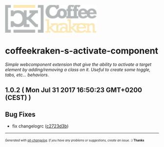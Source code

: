 <img width="300px" src=".resources/coffeekraken-logo.jpg" />

# coffeekraken-s-activate-component

_Simple <a> webcomponent extension that give the ability to activate a target element by adding/removing a class on it. Useful to create some toggle, tabs, etc... behaviors._

## 1.0.2  ( Mon Jul 31 2017 16:50:23 GMT+0200 (CEST) )


## Bug Fixes
  - fix changelogrc
  ([c2723d3b](https://github.com/Coffeekraken/s-activate-component/commit/c2723d3b92ffd507a605b199df9a0a834628a774))





---
<sub><sup>*Generated with [git-changelog](https://github.com/rafinskipg/git-changelog). If you have any problems or suggestions, create an issue.* :) **Thanks** </sub></sup>
